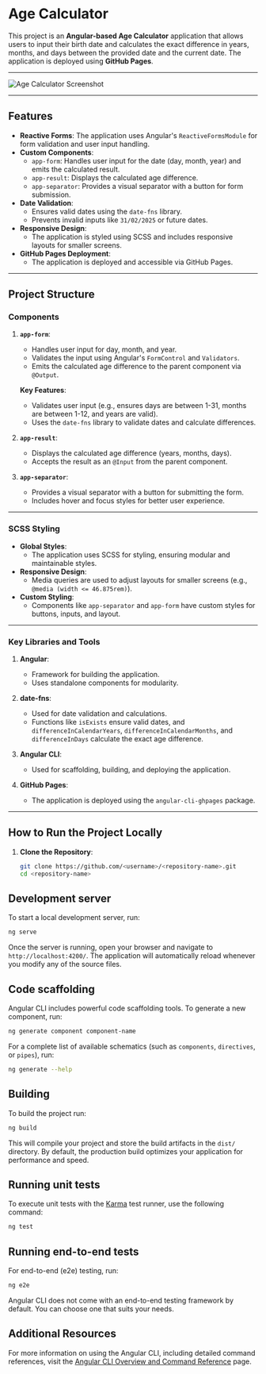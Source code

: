 # Age Calculator

This project is an **Angular-based Age Calculator** application that allows users to input their birth date and calculates the exact difference in years, months, and days between the provided date and the current date. The application is deployed using **GitHub Pages**.

---

![Age Calculator Screenshot](./assets/images/preview.jpg)

---

## Features

- **Reactive Forms**: The application uses Angular's `ReactiveFormsModule` for form validation and user input handling.
- **Custom Components**:
  - `app-form`: Handles user input for the date (day, month, year) and emits the calculated result.
  - `app-result`: Displays the calculated age difference.
  - `app-separator`: Provides a visual separator with a button for form submission.
- **Date Validation**:
  - Ensures valid dates using the `date-fns` library.
  - Prevents invalid inputs like `31/02/2025` or future dates.
- **Responsive Design**:
  - The application is styled using SCSS and includes responsive layouts for smaller screens.
- **GitHub Pages Deployment**:
  - The application is deployed and accessible via GitHub Pages.

---

## Project Structure

### Components

1. **`app-form`**:
   - Handles user input for day, month, and year.
   - Validates the input using Angular's `FormControl` and `Validators`.
   - Emits the calculated age difference to the parent component via `@Output`.

   **Key Features**:
   - Validates user input (e.g., ensures days are between 1-31, months are between 1-12, and years are valid).
   - Uses the `date-fns` library to validate dates and calculate differences.

2. **`app-result`**:
   - Displays the calculated age difference (years, months, days).
   - Accepts the result as an `@Input` from the parent component.

3. **`app-separator`**:
   - Provides a visual separator with a button for submitting the form.
   - Includes hover and focus styles for better user experience.

---

### SCSS Styling

- **Global Styles**:
  - The application uses SCSS for styling, ensuring modular and maintainable styles.
- **Responsive Design**:
  - Media queries are used to adjust layouts for smaller screens (e.g., `@media (width <= 46.875rem)`).
- **Custom Styling**:
  - Components like `app-separator` and `app-form` have custom styles for buttons, inputs, and layout.

---

### Key Libraries and Tools

1. **Angular**:
   - Framework for building the application.
   - Uses standalone components for modularity.

2. **date-fns**:
   - Used for date validation and calculations.
   - Functions like `isExists` ensure valid dates, and `differenceInCalendarYears`, `differenceInCalendarMonths`, and `differenceInDays` calculate the exact age difference.

3. **Angular CLI**:
   - Used for scaffolding, building, and deploying the application.

4. **GitHub Pages**:
   - The application is deployed using the `angular-cli-ghpages` package.

---

## How to Run the Project Locally

1. **Clone the Repository**:
   ```bash
   git clone https://github.com/<username>/<repository-name>.git
   cd <repository-name>
   ```

## Development server

To start a local development server, run:

```bash
ng serve
```

Once the server is running, open your browser and navigate to `http://localhost:4200/`. The application will automatically reload whenever you modify any of the source files.

## Code scaffolding

Angular CLI includes powerful code scaffolding tools. To generate a new component, run:

```bash
ng generate component component-name
```

For a complete list of available schematics (such as `components`, `directives`, or `pipes`), run:

```bash
ng generate --help
```

## Building

To build the project run:

```bash
ng build
```

This will compile your project and store the build artifacts in the `dist/` directory. By default, the production build optimizes your application for performance and speed.

## Running unit tests

To execute unit tests with the [Karma](https://karma-runner.github.io) test runner, use the following command:

```bash
ng test
```

## Running end-to-end tests

For end-to-end (e2e) testing, run:

```bash
ng e2e
```

Angular CLI does not come with an end-to-end testing framework by default. You can choose one that suits your needs.

## Additional Resources

For more information on using the Angular CLI, including detailed command references, visit the [Angular CLI Overview and Command Reference](https://angular.dev/tools/cli) page.
